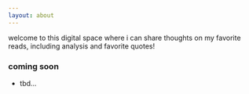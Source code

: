 ```yaml
---
layout: about
---
```


welcome to this digital space where i can share thoughts on my favorite reads, including analysis and favorite quotes!

### coming soon

- tbd...
